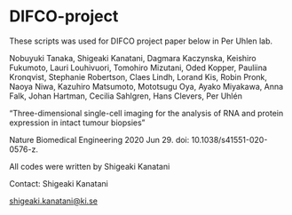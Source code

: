 # DIFCO-project

These scripts was used for DIFCO project paper below in Per Uhlen lab.

Nobuyuki Tanaka, Shigeaki Kanatani, Dagmara Kaczynska, Keishiro Fukumoto, Lauri Louhivuori, Tomohiro Mizutani, Oded Kopper, Pauliina Kronqvist, Stephanie Robertson, Claes Lindh, Lorand Kis, Robin Pronk, Naoya Niwa, Kazuhiro Matsumoto, Mototsugu Oya, Ayako Miyakawa, Anna Falk, Johan Hartman, Cecilia Sahlgren, Hans Clevers, Per Uhlén

“Three-dimensional single-cell imaging for the analysis of RNA and protein expression in intact tumour biopsies”

Nature Biomedical Engineering 2020 Jun 29. doi: 10.1038/s41551-020-0576-z.



All codes were written by Shigeaki Kanatani

Contact: Shigeaki Kanatani

shigeaki.kanatani@ki.se

       
     
